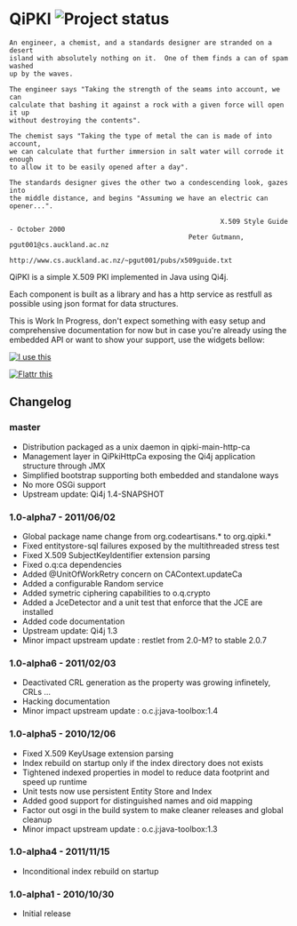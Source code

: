 # QiPKI ![Project status](http://stillmaintained.com/eskatos/qipki.png)


    An engineer, a chemist, and a standards designer are stranded on a desert
    island with absolutely nothing on it.  One of them finds a can of spam washed
    up by the waves.

    The engineer says "Taking the strength of the seams into account, we can
    calculate that bashing it against a rock with a given force will open it up
    without destroying the contents".

    The chemist says "Taking the type of metal the can is made of into account,
    we can calculate that further immersion in salt water will corrode it enough
    to allow it to be easily opened after a day".

    The standards designer gives the other two a condescending look, gazes into
    the middle distance, and begins "Assuming we have an electric can opener...".

                                                         X.509 Style Guide - October 2000
                                                 Peter Gutmann, pgut001@cs.auckland.ac.nz
                                 http://www.cs.auckland.ac.nz/~pgut001/pubs/x509guide.txt


QiPKI is a simple X.509 PKI implemented in Java using Qi4j.

Each component is built as a library and has a http service as restfull as possible using json format for data structures.

This is Work In Progress, don't expect something with easy setup and comprehensive documentation for now but in case
you're already using the embedded API or want to show your support, use the widgets bellow:

[![I use this][2]][1]

[![Flattr this][4]][3]

[1]: https://www.ohloh.net/p/qipki
[2]: https://www.ohloh.net/images/stack/iusethis/static_logo.png
[3]: https://flattr.com/thing/294404/QiPki
[4]: http://api.flattr.com/button/button-static-50x60.png


## Changelog

### master

* Distribution packaged as a unix daemon in qipki-main-http-ca
* Management layer in QiPkiHttpCa exposing the Qi4j application structure through JMX
* Simplified bootstrap supporting both embedded and standalone ways
* No more OSGi support
* Upstream update: Qi4j 1.4-SNAPSHOT

### 1.0-alpha7 - 2011/06/02

* Global package name change from org.codeartisans.* to org.qipki.*
* Fixed entitystore-sql failures exposed by the multithreaded stress test
* Fixed X.509 SubjectKeyIdentifier extension parsing
* Fixed o.q:ca dependencies
* Added @UnitOfWorkRetry concern on CAContext.updateCa
* Added a configurable Random service
* Added symetric ciphering capabilities to o.q.crypto
* Added a JceDetector and a unit test that enforce that the JCE are installed
* Added code documentation
* Upstream update: Qi4j 1.3
* Minor impact upstream update : restlet from 2.0-M? to stable 2.0.7

### 1.0-alpha6 - 2011/02/03

* Deactivated CRL generation as the property was growing infinetely, CRLs ...
* Hacking documentation
* Minor impact upstream update : o.c.j:java-toolbox:1.4

### 1.0-alpha5 - 2010/12/06

* Fixed X.509 KeyUsage extension parsing
* Index rebuild on startup only if the index directory does not exists
* Tightened indexed properties in model to reduce data footprint and speed up runtime
* Unit tests now use persistent Entity Store and Index
* Added good support for distinguished names and oid mapping
* Factor out osgi in the build system to make cleaner releases and global cleanup
* Minor impact upstream update : o.c.j:java-toolbox:1.3

### 1.0-alpha4 - 2011/11/15

* Inconditional index rebuild on startup

### 1.0-alpha1 - 2010/10/30

* Initial release

